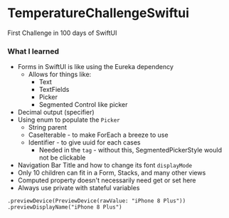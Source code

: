 # TemperatureChallengeSwiftui
First Challenge in 100 days of SwiftUI

### What I learned
- Forms in SwiftUI is like using the Eureka dependency
  - Allows for things like:
    - Text
    - TextFields
    - Picker
    - Segmented Control like picker
- Decimal output (specifier)
- Using enum to populate the `Picker`
  - String parent
  - CaseIterable - to make ForEach a breeze to use
  - Identifier - to give uuid for each cases
    - Needed in the `tag` - without this, SegmentedPickerStyle would not be clickable
- Navigation Bar Title and how to change its font `displayMode`
- Only 10 children can fit in a Form, Stacks, and many other views
- Computed property doesn't necessarily need get or set here
- Always use private with stateful variables

```
.previewDevice(PreviewDevice(rawValue: "iPhone 8 Plus"))
.previewDisplayName("iPhone 8 Plus")
```
